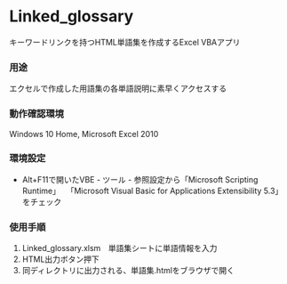 # Linked_glossary
キーワードリンクを持つHTML単語集を作成するExcel VBAアプリ

### 用途
エクセルで作成した用語集の各単語説明に素早くアクセスする

### 動作確認環境
Windows 10 Home, Microsoft Excel 2010

### 環境設定
- Alt+F11で開いたVBE - ツール - 参照設定から「Microsoft Scripting Runtime」
　「Microsoft Visual Basic for Applications Extensibility 5.3」をチェック

### 使用手順
1. Linked_glossary.xlsm　単語集シートに単語情報を入力
1. HTML出力ボタン押下
1. 同ディレクトリに出力される、単語集.htmlをブラウザで開く

